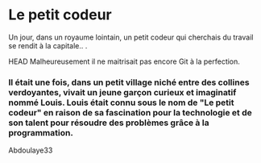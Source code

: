 # Le petit codeur 
Un jour, dans un royaume lointain, un petit codeur qui cherchais du travail se rendit à la capitale.. .

HEAD
Malheureusement il ne maitrisait pas encore Git à la perfection.

### Il était une fois, dans un petit village niché entre des collines verdoyantes, vivait un jeune garçon curieux et imaginatif nommé Louis. Louis était connu sous le nom de "Le petit codeur" en raison de sa fascination pour la technologie et de son talent pour résoudre des problèmes grâce à la programmation.

 Abdoulaye33
